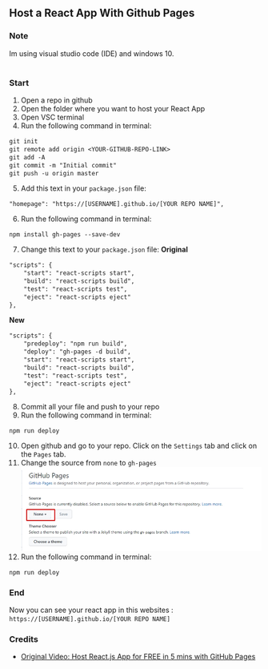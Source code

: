 ## Host a React App With Github Pages
### Note
Im using visual studio code (IDE) and windows 10.
<br /> <br />

### Start
1. Open a repo in github
2. Open the folder where you want to host your React App
3. Open VSC terminal 
4. Run the following command in terminal:
```
git init 
git remote add origin <YOUR-GITHUB-REPO-LINK>
git add -A
git commit -m "Initial commit"
git push -u origin master
```
5. Add this text in your `package.json` file:
```
"homepage": "https://[USERNAME].github.io/[YOUR REPO NAME]",
```
6. Run the following command in terminal:
```
npm install gh-pages --save-dev
```
7. Change this text to your `package.json` file:
**Original**
```
"scripts": {
    "start": "react-scripts start",
    "build": "react-scripts build",
    "test": "react-scripts test",
    "eject": "react-scripts eject"
},
```
**New**
```
"scripts": {
    "predeploy": "npm run build",
    "deploy": "gh-pages -d build",
    "start": "react-scripts start",
    "build": "react-scripts build",
    "test": "react-scripts test",
    "eject": "react-scripts eject"
},
```
8. Commit all your file and push to your repo
9. Run the following command in terminal:
```
npm run deploy
```
10. Open github and go to your repo. Click on the `Settings` tab and click on the `Pages` tab.
11. Change the source from `none` to `gh-pages`
![Images](./Assets/source.jpg)
12. Run the following command in terminal:
```
npm run deploy
```

### End 
Now you can see your react app in this websites
: `https://[USERNAME].github.io/[YOUR REPO NAME]`

### Credits
- [Original Video: Host React.js App for FREE in 5 mins with GitHub Pages](https://www.youtube.com/watch?v=2hM5viLMJpA)
